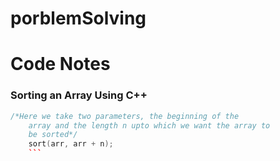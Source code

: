# porblemSolving

# Code Notes

### Sorting an Array Using C++

```cpp
/*Here we take two parameters, the beginning of the 
    array and the length n upto which we want the array to 
    be sorted*/
    sort(arr, arr + n); 
    ```
